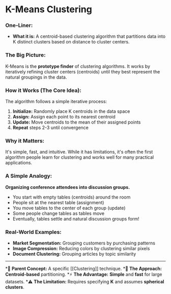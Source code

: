 # K-Means Clustering

### One-Liner:
*   **What it is:** A centroid-based clustering algorithm that partitions data into K distinct clusters based on distance to cluster centers.

### The Big Picture:
K-Means is the **prototype finder** of clustering algorithms. It works by iteratively refining cluster centers (centroids) until they best represent the natural groupings in the data.

### How it Works (The Core Idea):
The algorithm follows a simple iterative process:
1.  **Initialize:** Randomly place K centroids in the data space
2.  **Assign:** Assign each point to its nearest centroid
3.  **Update:** Move centroids to the mean of their assigned points
4.  **Repeat** steps 2-3 until convergence

### Why it Matters:
It's simple, fast, and intuitive. While it has limitations, it's often the first algorithm people learn for clustering and works well for many practical applications.

### A Simple Analogy:
**Organizing conference attendees into discussion groups.**
*   You start with empty tables (centroids) around the room
*   People sit at the nearest table (assignment)
*   You move tables to the center of each group (update)
*   Some people change tables as tables move
*   Eventually, tables settle and natural discussion groups form!

### Real-World Examples:
*   **Market Segmentation:** Grouping customers by purchasing patterns
*   **Image Compression:** Reducing colors by clustering similar pixels
*   **Document Clustering:** Grouping articles by topic similarity

---
*🌳 **Parent Concept:** A specific [[Clustering]] technique.
*🎯 **The Approach:** **Centroid-based** partitioning.
*⚡ **The Advantage:** **Simple** and **fast** for large datasets.
*⚠️ **The Limitation:** Requires specifying **K** and assumes **spherical clusters**.
